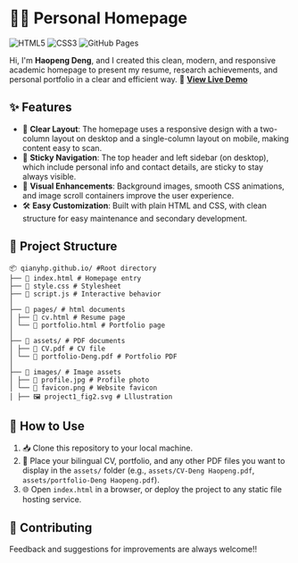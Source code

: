 # 🧑‍🎓 Personal Homepage

![HTML5](https://img.shields.io/badge/HTML5-%23E34F26.svg?style=flat&logo=html5&logoColor=white)
![CSS3](https://img.shields.io/badge/CSS3-%231572B6.svg?style=flat&logo=css3&logoColor=white)
![GitHub Pages](https://img.shields.io/badge/Deployed-GitHub%20Pages-blue?logo=github)

Hi, I'm **Haopeng Deng**, and I created this clean, modern, and responsive academic homepage to present my resume, research achievements, and personal portfolio in a clear and efficient way.
📎 **[View Live Demo](https://qianyhp.github.io/)**  

## ✨ Features

- 🧱 **Clear Layout**: The homepage uses a responsive design with a two-column layout on desktop and a single-column layout on mobile, making content easy to scan.  
- 📌 **Sticky Navigation**: The top header and left sidebar (on desktop), which include personal info and contact details, are sticky to stay always visible.  
- 🎨 **Visual Enhancements**: Background images, smooth CSS animations, and image scroll containers improve the user experience.  
- 🛠️ **Easy Customization**: Built with plain HTML and CSS, with clean structure for easy maintenance and secondary development.

## 📁 Project Structure

```
📦 qianyhp.github.io/ #Root directory
├── 📄 index.html # Homepage entry
├── 🎨 style.css # Stylesheet
├── 📜 script.js # Interactive behavior
│
├── 📁 pages/ # html documents
│ ├── 📄 cv.html # Resume page
│ └── 📄 portfolio.html # Portfolio page
│
├── 📁 assets/ # PDF documents
│ ├── 📄 CV.pdf # CV file
│ └── 📄 portfolio-Deng.pdf # Portfolio PDF
│
├── 📁 images/ # Image assets
│ ├── 👤 profile.jpg # Profile photo
│ └── 🌟 favicon.png # Website favicon
│ ├── 🖼️ project1_fig2.svg # Lllustration
```

## 🚀 How to Use

1. 📥 Clone this repository to your local machine.  
2. 📄 Place your bilingual CV, portfolio, and any other PDF files you want to display in the `assets/` folder (e.g., `assets/CV-Deng Haopeng.pdf`, `assets/portfolio-Deng Haopeng.pdf`).  
3. 🌐 Open `index.html` in a browser, or deploy the project to any static file hosting service.

## 🤝 Contributing

Feedback and suggestions for improvements are always welcome!!


